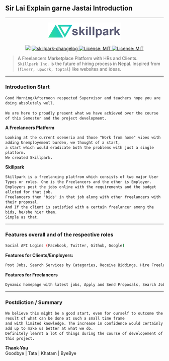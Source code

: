 ## Sir Lai Explain garne Jastai Introduction

---

<p align="center">
<img width="230" src="https://github.com/sushant403/skillpark/blob/master/public/images/logo/biglogo.png">
</p>
<p align="center">
  <img src="https://img.shields.io/badge/version-1.0-blue" />

  <a href="https://github.com/sushant403/skillpark/blob/master/changelog.md">
    <img src="https://img.shields.io/badge/changelog-skillpark-brightgreen" alt="skillpark-changelog">
  </a>

  <a href="https://github.com/sushant403/skillpark/blob/master/planning-ideas.md">
    <img alt="License: MIT" src="https://img.shields.io/badge/plans-ideas-blue" target="_blank" />
  </a>

  <a href="https://github.com/sushant403/skillpark/blob/master/LICENSE">
    <img alt="License: MIT" src="https://img.shields.io/badge/license-MIT-yellow.svg" target="_blank" />
  </a>
</p>

> A Freelancers Marketplace Platform with HRs and Clients.<br /> `Skillpark Inc.` is the future of hiring process in Nepal. Inspired from (`fiverr, upwork, toptal`) like websites and ideas.

---

### Introduction Start
    Good Morning/Afternoon respected Supervisor and teachers hope you are doing absolutely well.
    
    We are here to proudly present what we have achieved over the course of this Semester and the project development.

**A Freelancers Platform** 
    
    Looking at the current scenerio and those "Work from home" vibes with adding Unemployement burden, we thought of a start, 
    a start which would eradicate both the problems with just a single platform. 
    We created Skillpark.

**Skillpark**

    Skillpark is a freelancing platfrom which consists of two major User Types or roles. One is the Freelancers and the other is Employer.
    Employers post the jobs online with the requirements and the budget alloted for that job.
    Freelancers then 'bids' in that job along with other freelancers with their proposal. 
    And If the client is satisfied with a certain freelancer among the bids, he/she hier them.
    Simple as that.
---
###  Features overall and of the respective roles

```sh
Social API Logins (Facebook, Twitter, Github, Google)
```
**Features for Clients/Employers:**

```sh
Post Jobs, Search Services by Categories, Receive Biddings, Hire Freelancer, Contact.
```
**Features for Freelancers**

```sh
Dynamic homepage with latest jobs, Apply and Send Proposals, Search Jobs, Message.
```
---

### Postdiction / Summary

    We believe this might be a good start, even for ourself to outcome the result of what can be done at such a small time frame
    and with limited knowledge. The increase in confidence would certainly add up to make us better at what we do.
    Definitely learnt a lot of things during the course of developement of this project.

**~~Thank You~~**
<br>
Goodbye | Tata | Khatam | ByeBye
